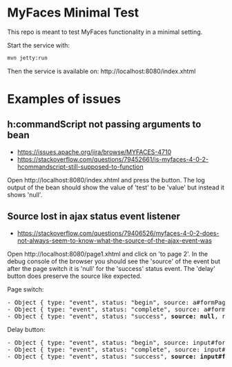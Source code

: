 # MyFaces Minimal Test
This repo is meant to test MyFaces functionality in a minimal setting.

Start the service with:
```bash
mvn jetty:run
```

Then the service is available on: http://localhost:8080/index.xhtml

# Examples of issues
## h:commandScript not passing arguments to bean 
- https://issues.apache.org/jira/browse/MYFACES-4710
- https://stackoverflow.com/questions/79452661/is-myfaces-4-0-2-hcommandscript-still-supposed-to-function

Open http://localhost:8080/index.xhtml and press the button. The log output of the bean should show the value of 'test' to be 'value' but instead it shows 'null'.

## Source lost in ajax status event listener
- https://stackoverflow.com/questions/79406526/myfaces-4-0-2-does-not-always-seem-to-know-what-the-source-of-the-ajax-event-was

Open http://localhost:8080/page1.xhtml and click on 'to page 2'. In the debug console of the browser you should see the 'source' of the event but after the page switch it is 'null' for the 'success' status event. The 'delay' button does preserve the source like expected.

Page switch:
<pre>
- Object { type: "event", status: "begin", source: a#formPage2:button }
- Object { type: "event", status: "complete", source: a#formPage2:button, responseCode: "200", responseText: '...' }
- Object { type: "event", status: "success", <strong>source: null</strong>, responseCode: "200", responseText: '...' }
</pre>

Delay button:
<pre>
- Object { type: "event", status: "begin", source: input#formPage1:button2 }
- Object { type: "event", status: "complete", source: input#formPage1:button2, responseCode: "200", responseText: '...' }
- Object { type: "event", status: "success", <strong>source: input#formPage1:button2</strong>, responseCode: "200", responseText: '...' }
</pre>
